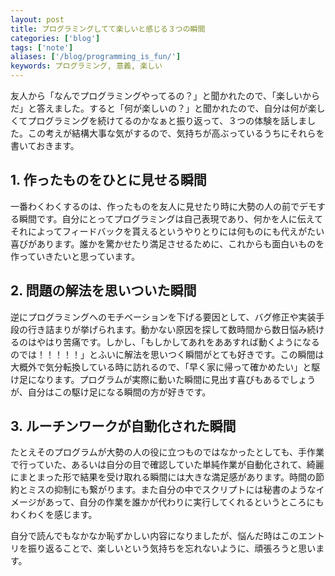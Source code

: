 ```yaml
---
layout: post
title: プログラミングしてて楽しいと感じる３つの瞬間
categories: ['blog']
tags: ['note']
aliases: ['/blog/programming_is_fun/']
keywords: プログラミング, 意義, 楽しい
---
```


友人から「なんでプログラミングやってるの？」と聞かれたので、「楽しいからだ」と答えました。すると「何が楽しいの？」と聞かれたので、自分は何が楽しくてプログラミングを続けてるのかなぁと振り返って、３つの体験を話しました。この考えが結構大事な気がするので、気持ちが高ぶっているうちにそれらを書いておきます。

## 1. 作ったものをひとに見せる瞬間

一番わくわくするのは、作ったものを友人に見せたり時に大勢の人の前でデモする瞬間です。自分にとってプログラミングは自己表現であり、何かを人に伝えてそれによってフィードバックを貰えるというやりとりには何ものにも代えがたい喜びがあります。誰かを驚かせたり満足させるために、これからも面白いものを作っていきたいと思っています。

## 2. 問題の解法を思いついた瞬間

逆にプログラミングへのモチベーションを下げる要因として、バグ修正や実装手段の行き詰まりが挙げられます。動かない原因を探して数時間から数日悩み続けるのはやはり苦痛です。しかし、「もしかしてあれをああすれば動くようになるのでは！！！！！」とふいに解法を思いつく瞬間がとても好きです。この瞬間は大概外で気分転換している時に訪れるので、「早く家に帰って確かめたい」と駆け足になります。プログラムが実際に動いた瞬間に見出す喜びもあるでしょうが、自分はこの駆け足になる瞬間の方が好きです。

## 3. ルーチンワークが自動化された瞬間

たとえそのプログラムが大勢の人の役に立つものではなかったとしても、手作業で行っていた、あるいは自分の目で確認していた単純作業が自動化されて、綺麗にまとまった形で結果を受け取れる瞬間には大きな満足感があります。時間の節約とミスの抑制にも繋がります。また自分の中でスクリプトには秘書のようなイメージがあって、自分の作業を誰かが代わりに実行してくれるというところにもわくわくを感じます。

自分で読んでもなかなか恥ずかしい内容になりましたが、悩んだ時はこのエントリを振り返ることで、楽しいという気持ちを忘れないように、頑張ろうと思います。
